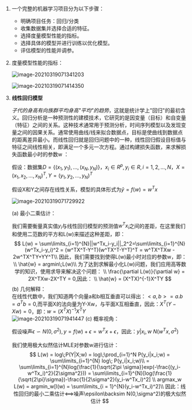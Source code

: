 1. 一个完整的机器学习项目分为以下步骤：

   - 明确项目任务：回归/分类
   - 收集数据集并选择合适的特征。
   - 选择度量模型性能的指标。
   - 选择具体的模型并进行训练以优化模型。
   - 评估模型的性能并调参。

2. 度量模型性能的指标：

   ![image-20210319071341203](C:\Users\Lenovo\AppData\Roaming\Typora\typora-user-images\image-20210319071341203.png)

   ![image-20210319071414350](C:\Users\Lenovo\AppData\Roaming\Typora\typora-user-images\image-20210319071414350.png)

3. **线性回归模型**

   *子代的身高有向族群平均身高"平均"的趋势*，这就是统计学上"回归"的最初含义。回归分析是一种预测性的建模技术，它研究的是因变量（目标）和自变量（特征）之间的关系。这种技术通常用于预测分析，时间序列模型以及发现变量之间的因果关系。通常使用曲线/线来拟合数据点，目标是使曲线到数据点的距离差异最小。而线性回归就是回归问题中的一种，线性回归假设目标值与特征之间线性相关，即满足一个多元一次方程。通过构建损失函数，来求解损失函数最小时的参数w ：

   假设：数据集$D = \{(x_1,y_1),...,(x_N,y_N) \}$，$x_i \in R^p,y_i \in R,i = 1,2,...,N$，$X = (x_1,x_2,...,x_N)^T,Y=(y_1,y_2,...,y_N)^T$                       

   假设X和Y之间存在线性关系，模型的具体形式为$\hat{y}=f(w) =w^Tx$          

   ![image-20210319071729922](C:\Users\Lenovo\AppData\Roaming\Typora\typora-user-images\image-20210319071729922.png)

    (a) 最小二乘估计：                 

   我们需要衡量真实值$y_i$与线性回归模型的预测值$w^Tx_i$之间的差距，在这里我们和使用二范数的平方和L(w)来描述这种差距，即：                      
   $$
   L(w) = \sum\limits_{i=1}^{N}||w^Tx_i-y_i||_2^2=\sum\limits_{i=1}^{N}(w^Tx_i-y_i)^2 = (w^TX^T-Y^T)(w^TX^T-Y^T)^T = w^TX^TXw - 2w^TX^TY+YY^T\\
   因此，我们需要找到使得L(w)最小时对应的参数w，即：\\
   \hat{w} = argmin\;L(w)\\
   为了达到求解最小化L(w)问题，我们应用高等数学的知识，使用求导来解决这个问题： \\
      \frac{\partial L(w)}{\partial w} = 2X^TXw-2X^TY = 0,因此： \\
      \hat{w} = (X^TX)^{-1}X^TY
   $$
      (b) 几何解释：                
      在线性代数中，我们知道两个向量a和b相互垂直可以得出：$<a,b> = a.b = a^Tb = 0$,而平面X的法向量为Y-Xw，与平面X互相垂直，因此：$X^T(Y-Xw) = 0$，即：$w = (X^TX)^{-1}X^TY$                             
    ![image-20210319071941447](C:\Users\Lenovo\AppData\Roaming\Typora\typora-user-images\image-20210319071941447.png)              (c) 概率视角：       

   假设噪声$\epsilon \backsim N(0,\sigma^2),y=f(w)+\epsilon=w^Tx+\epsilon$，因此：$y|x_i,w ~ N(w^Tx,\sigma^2)$          

    我们使用极大似然估计MLE对参数w进行估计：       
   $$
   L(w) = log\;P(Y|X;w) = log\;\prod_{i=1}^N P(y_i|x_i;w) = \sum\limits_{i=1}^{N} log\; P(y_i|x_i;w)\\
       = \sum\limits_{i=1}^{N}log(\frac{1}{\sqrt{2\pi \sigma}}exp(-\frac{(y_i-w^Tx_i)^2}{2\sigma^2})) = \sum\limits_{i=1}^{N}[log(\frac{1}{\sqrt{2\pi}\sigma})-\frac{1}{2\sigma^2}(y_i-w^Tx_i)^2] \\
       argmax_w L(w) = argmin_w[l(w) = \sum\limits_{i = 1}^{N}(y_i-w^Tx_i)^2]\\
       因此：线性回归的最小二乘估计<==>噪声\epsilon\backsim N(0,\sigma^2)的极大似然估计
   $$